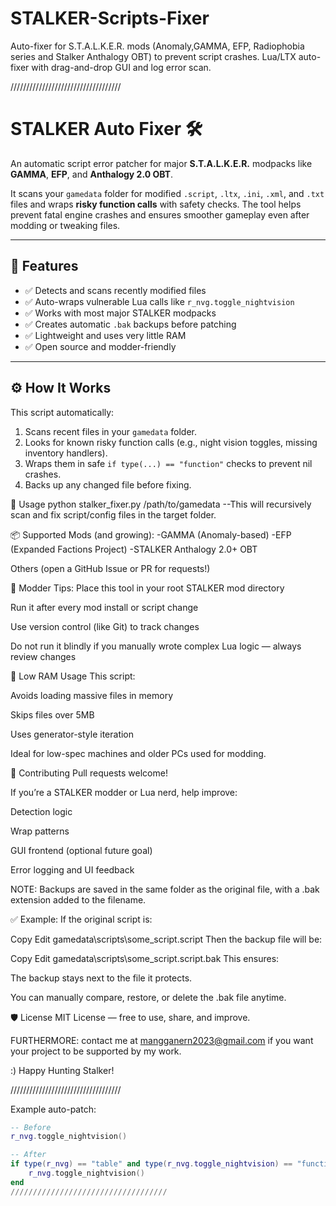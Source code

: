 # STALKER-Scripts-Fixer
 Auto-fixer for S.T.A.L.K.E.R. mods (Anomaly,GAMMA, EFP, Radiophobia series and Stalker  Anthalogy OBT) to prevent script crashes. Lua/LTX auto-fixer with drag-and-drop GUI and log error scan.
 
///////////////////////////////////

# STALKER Auto Fixer 🛠️

An automatic script error patcher for major **S.T.A.L.K.E.R.** modpacks like **GAMMA**, **EFP**, and **Anthalogy 2.0 OBT**.

It scans your `gamedata` folder for modified `.script`, `.ltx`, `.ini`, `.xml`, and `.txt` files and wraps **risky function calls** with safety checks. The tool helps prevent fatal engine crashes and ensures smoother gameplay even after modding or tweaking files.

---

## 🔧 Features

- ✅ Detects and scans recently modified files
- ✅ Auto-wraps vulnerable Lua calls like `r_nvg.toggle_nightvision`
- ✅ Works with most major STALKER modpacks
- ✅ Creates automatic `.bak` backups before patching
- ✅ Lightweight and uses very little RAM
- ✅ Open source and modder-friendly

---

## ⚙️ How It Works

This script automatically:
1. Scans recent files in your `gamedata` folder.
2. Looks for known risky function calls (e.g., night vision toggles, missing inventory handlers).
3. Wraps them in safe `if type(...) == "function"` checks to prevent nil crashes.
4. Backs up any changed file before fixing.

🚀 Usage
python stalker_fixer.py /path/to/gamedata
--This will recursively scan and fix script/config files in the target folder.

📦 Supported Mods (and growing):
-GAMMA (Anomaly-based)
-EFP (Expanded Factions Project)
-STALKER Anthalogy 2.0+ OBT

 Others (open a GitHub Issue or PR for requests!)

 🧠 Modder Tips:
Place this tool in your root STALKER mod directory

Run it after every mod install or script change

Use version control (like Git) to track changes

Do not run it blindly if you manually wrote complex Lua logic — always review changes

💾 Low RAM Usage
This script:

Avoids loading massive files in memory

Skips files over 5MB

Uses generator-style iteration

Ideal for low-spec machines and older PCs used for modding.

👥 Contributing
Pull requests welcome!

If you’re a STALKER modder or Lua nerd, help improve:

Detection logic

Wrap patterns

GUI frontend (optional future goal)

Error logging and UI feedback

NOTE: Backups are saved in the same folder as the original file, with a .bak extension added to the filename.

✅ Example:
If the original script is:

Copy
Edit
gamedata\scripts\some_script.script
Then the backup file will be:

Copy
Edit
gamedata\scripts\some_script.script.bak
This ensures:

The backup stays next to the file it protects.

You can manually compare, restore, or delete the .bak file anytime.

🛡️ License
MIT License — free to use, share, and improve.

FURTHERMORE:
contact me at mangganern2023@gmail.com
if you want your project to be supported by my work.

:) Happy Hunting Stalker!

/////////////////////////////////// 

Example auto-patch:
```lua
-- Before
r_nvg.toggle_nightvision()

-- After
if type(r_nvg) == "table" and type(r_nvg.toggle_nightvision) == "function" then
    r_nvg.toggle_nightvision()
end
///////////////////////////////////

